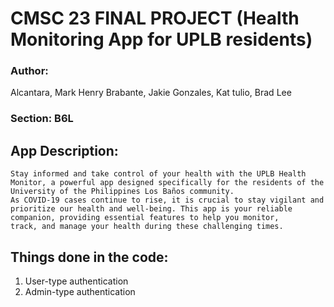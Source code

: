 # CMSC 23 FINAL PROJECT (Health Monitoring App for UPLB residents)

### Author: 
  Alcantara, Mark Henry 
  Brabante, Jakie
  Gonzales, Kat
  tulio, Brad Lee

### Section: B6L

## App Description: 
    Stay informed and take control of your health with the UPLB Health Monitor, a powerful app designed specifically for the residents of the University of the Philippines Los Baños community. 
    As COVID-19 cases continue to rise, it is crucial to stay vigilant and prioritize our health and well-being. This app is your reliable companion, providing essential features to help you monitor, 
    track, and manage your health during these challenging times.

## Things done in the code: 
   1. User-type authentication
   2. Admin-type authentication


    


